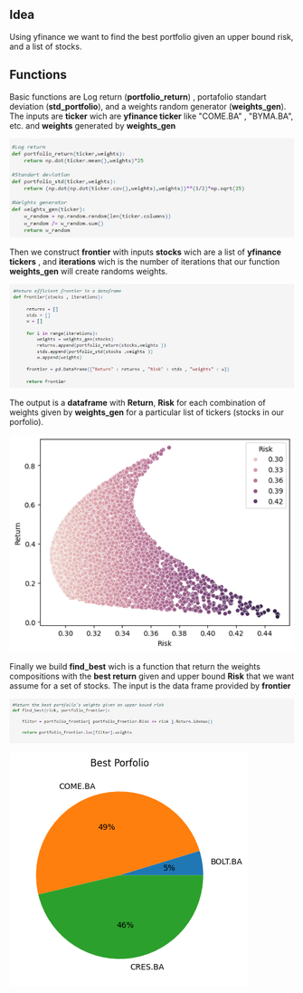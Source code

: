 ## Idea
Using yfinance we want to find the best portfolio given an upper bound risk, and a list of stocks.

## Functions

Basic functions are Log return (**portfolio_return**) , portafolio standart deviation (**std_portfolio**), and a weights random generator (**weights_gen**).
The inputs are **ticker** wich are **yfinance ticker** like "COME.BA" , "BYMA.BA", etc. and **weights** generated by **weights_gen**


![images/functions.jpg](images/functions.jpg)


Then we construct **frontier** with inputs **stocks** wich are a list of **yfinance tickers** , and **iterations** wich is the number of iterations that our function **weights_gen** will create randoms weights.


![images/efifrontier.jpg](images/efifrontier.jpg)


The output is a **dataframe** with **Return**, **Risk** for each combination of weights given by **weights_gen** for a particular list of tickers (stocks in our porfolio).



![images/efrontier.png](images/efrontier.png)



Finally we build **find_best** wich is a function that return the weights compositions with the **best return** given and upper bound **Risk** that we want assume for a set of stocks. The input is the data frame provided by **frontier**

![images/best.jpg](images/best.jpg)



![images/pieportfolio.png](images/pieportfolio.png)
